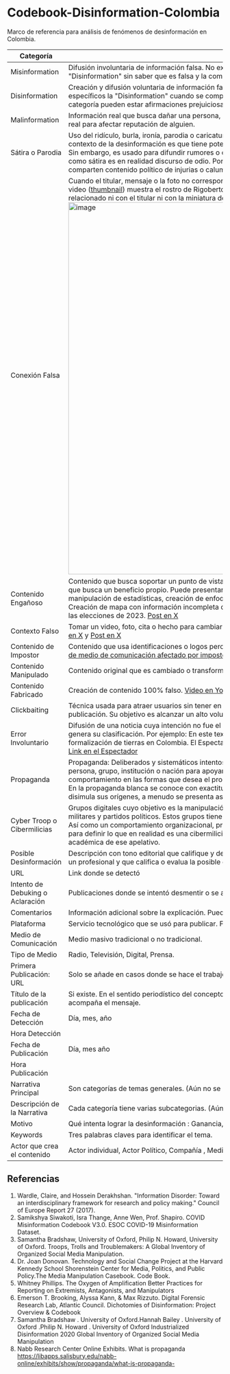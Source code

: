 # Codebook-Disinformation-Colombia
Marco de referencia para análisis de fenómenos de desinformación en Colombia.

| Categoría | Definición |
| --------- | ---------- |
| Misinformation | Difusión involuntaria de información falsa.  No existe intención de engañar.  En algunos casos alguien toma una "Disinformation" sin saber que es falsa y la comparte. En ese caso es Misinformation.  |
| Disinformation | Creación y difusión voluntaria de información falsa que busca crear daño o generar problemas. En algunos casos específicos la "Disinformation" cuando se comparte se puede categorizar como "misinformation". En esta categoría pueden estar afirmaciones prejuiciosas. Afirmaciones parciales, con una inclinación.  (Biased claims)  |
| Malinformation | Información real que busca dañar una persona, institución o comunidad.  Ejemplo: Compartir una historia médica real para afectar reputación de alguien.  |
| Sátira o Parodia | Uso del ridículo, burla, ironía, parodia o caricatura para narrar un hecho social.  El problema de la satira en el contexto de la desinformación es que tiene potencial para engañar.  Sátira debería considerarse una forma de arte. Sin embargo, es usado para difundir rumores o conspiraciones. Muchas veces lo que se comparte categorizado como sátira es en realidad discurso de odio. Por ejemplo: Cuentas que usan el calificativo de sátira pero comparten contenido político de injurias o calumnias.    
| Conexión Falsa | Cuando el titular, mensaje o la foto no corresponden al desarrollo del contenido. Ejemplo: La imagen miniatura del video ([thumbnail](https://en.wikipedia.org/wiki/Thumbnail)) muestra el rostro de Rigoberto Urán y Egan Bernal. El video corresponde a otro tema no relacionado ni con el titular ni con la miniatura del video. Por ejemplo: [Video en YouTube](https://www.youtube.com/watch?v=itrDwdH2e0Q)  <img width="867" alt="image" src="https://github.com/Hyperconectado/Codebook-Disinformation-Colombia/assets/506051/b0aad28e-477b-43df-bfd9-d2e3e637a390">|
| Contenido Engañoso | Contenido que busca soportar un punto de vista que en la mayoría de los casos no es una realidad comprobable y que busca un beneficio propio. Puede presentarse en muchas formas. Técnicas usadas: Uso de citas parciales, manipulación de estadísticas, creación de enfoques engañosos de una noticia, omitir Información Por ejemplo: Creación de mapa con información incompleta que busca dar la idea de que Colombia hizo un giro a la derecha en las elecciones de 2023. [Post en X](https://twitter.com/CamiloSilvaJ/status/1719072970230931930)  |
| Contexto Falso | Tomar un video, foto, cita o hecho para cambiar su significado con el objetivo de causar daño. Por ejemplo: [Post en X](https://www.instagram.com/p/CyMj9lTr-if/?hl=es) y [Post en X](https://x.com/DavidRacero/status/1711566065535201439?s=20?) |
| Contenido de Impostor | Contenido que usa identificaciones o logos pero que realmente no fue producido a quien se le atribuye. [Mensaje de medio de comunicación afectado por impostor](https://twitter.com/kienyke/status/1715479738569949663?) |
| Contenido Manipulado | Contenido original que es cambiado o transformado con la intención de engañar [Niño disfrazado de guerrillero](https://www.youtube.com/watch?v=_cC3ZmP5lnM&t=16s) |
| Contenido Fabricado | Creación de contenido 100% falso. [Video en YouTube](https://www.youtube.com/shorts/jdR3DuDFB4I) |
| Clickbaiting | Técnica usada para atraer usuarios sin tener en cuenta las consideraciones éticas y profesionales de una publicación. Su objetivo es alcanzar un alto volumen de usuarios visitando un portal. Por ejemplo: [Pulzo](https://www.pulzo.com/nacion/gustavo-petro-no-terminara-mandato-colombia-prediccion-astrologa-PP3116102) |
| Error Involuntario | Difusión de una noticia cuya intención no fue el engaño. Anomalía en la construcción de la pieza informativa genera su clasificación. Por ejemplo: En este texto se observan dos datos diferentes acerca de las cifras de formalización de tierras en Colombia. El Espectador nota la diferencia y crea un artículo explicando el fenómeno. [Link en el Espectador](https://www.elespectador.com/politica/cifras-de-formalizacion-de-tierras-avivan-pulso-entre-jhenifer-mojica-y-gerardo-vega-min-agricultura-ant-noticias-colombia/ ) |
|Propaganda | Propaganda:  Deliberados y sistemáticos intentos de  difusión de información o ideas para influenciar a una persona, grupo, institución o nación para apoyar – u oponerse – a un caso particular.  Busca afectar el comportamiento en las formas que desea el propagandista.Se puede dividir en Propaganda Gris, Blanca o Negra. En la propaganda blanca se conoce con exactitud su fuente. En la gris no es muy claro su origen y en la Negra que disimula sus orígenes, a menudo se presenta así misma como el objetivo que está tratando desacreditar.|
|Cyber Troop o Cibermilicias| Grupos digitales cuyo objetivo es la manipulación de la opinión publica. Su origen puede estar en los gobiernos, militares y partidos políticos. Estos grupos tienen una forma de organización, estrategias, herramientas y técnicas. Así como un comportamiento organizacional, presupuesto y capacidad. En Colombia se usa la palabra “Bodega” para definir lo que en realidad es una cibermilicia. Se recomienda no usar esa expresión. No existe referencia académica de ese apelativo.| 
| Posible Desinformación | Descripción con tono editorial que califique y describa una posible desinformación. Descripción corta creada por un profesional y que califica o evalua la posible desinformación. |
| URL  | Link donde se detectó   |
| Intento de Debuking o Aclaración | Publicaciones donde se intentó desmentir o se añadió información profesional sobre el tema. |
| Comentarios | Información adicional sobre la explicación. Puede incluir links para sustentar la explicación. |
| Plataforma | Servicio tecnológico que se usó para publicar. Facebook, X, Instagram, Tik Tok, Reddit, Telegram, Whastapp, Kwai. |
| Medio de Comunicación | Medio masivo tradicional o no tradicional. |
| Tipo de Medio | Radio, Televisión, Digital, Prensa. |
| Primera Publicación: URL | Solo se añade en casos donde se hace el trabajo de ubicar la fuente original por razones técnicas. |
| Título de la publicación | Si existe. En el sentido periodístico del concepto titular. Mensaje enviado en Twitter, Facebook. Texto que acompaña el mensaje. |
| Fecha de Detección | Día, mes, año |
| Hora Detección |   |
| Fecha de Publicación | Día, mes año |
| Hora Publicación |  |
| Narrativa Principal | Son categorías de temas generales. (Aún no se crean las categorías)  |
| Descripción de la Narrativa | Cada categoría tiene varias subcategorias. (Aún no se crean)  |
| Motivo | Qué intenta lograr la desinformación : Ganancia, Político, Ataque a instituciones  |
| Keywords | Tres palabras claves para identificar el tema. |
| Actor que crea el contenido | Actor individual, Actor Político, Compañía , Medio, Bot, Cyborg. |

## Referencias
1. Wardle, Claire, and Hossein Derakhshan. "Information Disorder: Toward an interdisciplinary framework for research and policy making." Council of Europe Report 27 (2017).
2. Samikshya Siwakoti, Isra Thange, Anne Wen, Prof. Shapiro. COVID Misinformation Codebook V3.0. ESOC COVID-19 Misinformation Dataset.
3. Samantha Bradshaw, University of Oxford, Philip N. Howard, University of Oxford. Troops, Trolls and Troublemakers: A Global Inventory of Organized Social Media Manipulation.
4. Dr. Joan Donovan. Technology and Social Change Project at the Harvard Kennedy School Shorenstein Center for Media, Politics, and Public Policy.The Media Manipulation Casebook. Code Book.
5. Whitney Phillips. The Oxygen of Amplification Better Practices for Reporting on Extremists, Antagonists, and Manipulators
6. Emerson T. Brooking, Alyssa Kann, & Max Rizzuto. Digital Forensic Research Lab, Atlantic Council. Dichotomies of Disinformation: Project Overview & Codebook
7. Samantha Bradshaw . University of Oxford.Hannah Bailey . University of Oxford .Philip N. Howard . University of Oxford Industrialized Disinformation
2020 Global Inventory of Organized Social Media Manipulation
8. Nabb Research Center Online Exhibits. What is propaganda https://libapps.salisbury.edu/nabb-online/exhibits/show/propaganda/what-is-propaganda-













